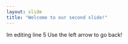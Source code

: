 ```yaml
---
layout: slide
title: "Welcome to our second slide!"
---
```

Im editing line 5
Use the left arrow to go back!
